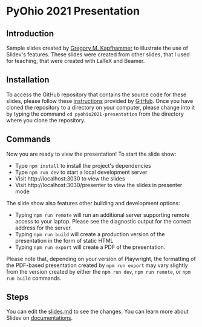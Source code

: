 # PyOhio 2021 Presentation

## Introduction

Sample slides created by [Gregory M.
Kapfhammer](https://www.gregorykapfhammer.com/) to illustrate the use of
Slidev's features. These slides were created from other slides, that I used for
teaching, that were created with LaTeX and Beamer.

## Installation

To access the GitHub repository that contains the source code for these slides,
please follow these
[instructions](https://docs.github.com/en/github/creating-cloning-and-archiving-repositories/cloning-a-repository-from-github/cloning-a-repository)
provided by [GitHub](https://github.com/). Once you have cloned the repository
to a directory on your computer, please change into it by typing the command `cd
pyohio2021-presentation` from the directory where you clone the repository.

## Commands

Now you are ready to view the presentation! To start the slide show:

- Type `npm install` to install the project's dependencies
- Type `npm run dev` to start a local development server
- Visit http://localhost:3030 to view the slides
- Visit http://localhost:3030/presenter to view the slides in presenter mode

The slide show also features other building and development options:

- Typing `npm run remote` will run an additional server supporting remote access
  to your laptop. Please see the diagnostic output for the correct address for
  the server.
- Typing `npm run build` will create a production version of the presentation in
  the form of static HTML
- Typing `npm run export` will create a PDF of the presentation.

Please note that, depending on your version of Playwright, the formatting of the
PDF-based presentation created by `npm run export` may vary slightly from the
version created by either the `npm run dev`, `npm run remote`, or `npm run
build` commands.

## Steps

You can edit the [slides.md](./slides.md) to see the changes. You can learn more
about Slidev on [documentations](https://sli.dev/).
